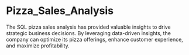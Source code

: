 # Pizza_Sales_Analysis
The SQL pizza sales analysis has provided valuable insights to drive strategic business decisions. By leveraging data-driven insights, the company can optimize its pizza offerings, enhance customer experience, and maximize profitability.

